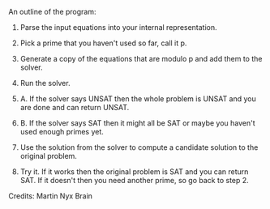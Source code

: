An outline of the program:

1. Parse the input equations into your internal representation.

2. Pick a prime that you haven't used so far, call it p.

3. Generate a copy of the equations that are modulo p and add them to
the solver.

4. Run the solver.

5. A. If the solver says UNSAT then the whole problem is UNSAT and you
are done and can return UNSAT.

5. B. If the solver says SAT then it might all be SAT or maybe you
haven't used enough primes yet.

6. Use the solution from the solver to compute a candidate solution to
the original problem.

7. Try it.  If it works then the original problem is SAT and you can
return SAT.  If it doesn't then you need another prime, so go back to
step 2.

Credits: Martin Nyx Brain
